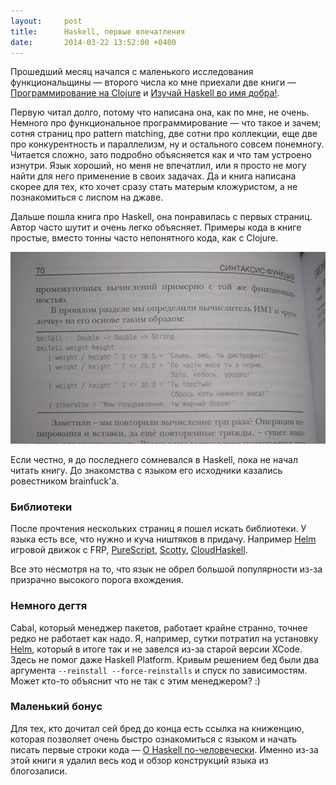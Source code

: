 ```yaml
---
layout:     post
title:      Haskell, первые впечатления
date:       2014-03-22 13:52:00 +0400
---
```


Прошедший месяц начался с маленького исследования функциональщины — второго числа ко мне приехали две книги — [Программирование на Clojure](https://www.ozon.ru/context/detail/id/21296773/) и [Изучай Haskell во имя добра!](https://www.ozon.ru/context/detail/id/24811492/).

Первую читал долго, потому что написана она, как по мне, не очень. Немного про функциональное программирование — что такое и зачем; сотня страниц про pattern matching, две сотни про коллекции, еще две про конкурентность и параллелизм, ну и остального совсем понемногу. Читается сложно, зато подробно объясняется как и что там устроено изнутри. Язык хороший, но меня не впечатлил, или я просто не могу найти для него применение в своих задачах. Да и книга написана скорее для тех, кто хочет сразу стать матерым кложуристом, а не познакомиться с лиспом на джаве.

Дальше пошла книга про Haskell, она понравилась с первых страниц. Автор часто шутит и очень легко объясняет. Примеры кода в книге простые, вместо тонны часто непонятного кода, как с Clojure.

![joke](/images/haskell/joke.jpg)

Если честно, я до последнего сомневался в Haskell, пока не начал читать книгу. До знакомства с языком его исходники казались ровестником brainfuck'а.


### Библиотеки

После прочтения нескольких страниц я пошел искать библиотеки. У языка есть все, что нужно и куча ништяков в придачу. Например [Helm](http://helm-engine.org/) игровой движок с FRP, [PureScript](http://www.purescript.org/), [Scotty](https://github.com/scotty-web/scotty), [CloudHaskell](https://github.com/jepst/CloudHaskell).

Все это несмотря на то, что язык не обрел большой популярности из-за призрачно высокого порога вхождения.

### Немного дегтя

Cabal, который менеджер пакетов, работает крайне странно, точнее редко не работает как надо. Я, например, сутки потратил на установку [Helm](http://helm-engine.org/), который в итоге так и не завелся из-за старой версии XCode. Здесь не помог даже Haskell Platform. Кривым решением бед были два аргумента `--reinstall --force-reinstalls` и спуск по зависимостям. Может кто-то объяснит что не так с этим менеджером? :)

### Маленький бонус

Для тех, кто дочитал сей бред до конца есть ссылка на книженцию, которая позволяет очень быстро ознакомиться с языком и начать писать первые строки кода — [О Haskell по-человечески](http://ohaskell.dshevchenko.biz/). Именно из-за этой книги я удалил весь код и обзор конструкций языка из блогозаписи.
